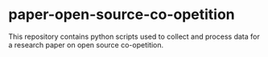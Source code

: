 # paper-open-source-co-opetition
This repository contains python scripts used to collect and process data for a research paper on open source co-opetition. 
